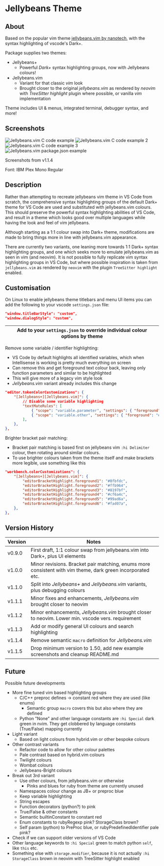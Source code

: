 # Jellybeans Theme

## About

Based on the popular vim theme [jellybeans.vim by
nanotech](https://github.com/nanotech/jellybeans.vim), with the syntax
highlighting of vscode's Dark+.

Package supplies two themes:

- Jellybeans+
    - Powerful *Dark+* syntax highlighting groups, now with Jellybeans colours!
- Jellybeans.vim
    - Variant for that classic *vim* look
    - Brought closer to the original *jellybeans.vim* as rendered by *neovim*
      with *TreeSitter highlight* plugin where possible, or vanilla *vim*
      implementation

Theme includes UI & menus, integrated terminal, debugger syntax, and more!

## Screenshots

![Jellybeans.vim C code example](img/Screenshot_from_2023-08-28_21-47-31.png?raw=true "C code example")
![Jellybeans.vim C code example 2](img/Screenshot_from_2023-08-28_21-47-59.png?raw=true "C code example, 2")
![Jellybeans.vim C code example 3](img/Screenshot_from_2023-08-28_21-48-45.png?raw=true "C code example, 3")
![Jellybeans.vim package.json example](img/Screenshot_from_2023-08-28_22-06-03.png?raw=true "UI example - package.json")

Screenshots from v1.1.4

Font: IBM Plex Mono Regular

## Description

Rather than attempting to recreate jellybeans vim theme in VS Code from scratch,
the comprehensive syntax highlighting groups of the default Dark+ theme for VS
Code are used and substituted with jellybeans.vim colours. This should preserve
the powerful syntax highlighting abilities of VS Code, and result in a theme
which looks good over multiple languages while having the look and feel of vim
jellybeans.

Although starting as a 1:1 colour swap into Dark+ theme, modifications are
made to bring things more in line with jellybeans.vim appearance.

There are currently two variants, one leaning more towards 1:1 Dark+ syntax
highlighting groups, and one which seeks more to emulate jellybeans.vim as seen
in vim (and neovim). It is not possible to fully replicate vim syntax
highlighting groups in VS Code, but where possible inspiration is taken from
`jellybeans.vim` as rendered by `neovim` with the plugin `TreeSitter highlight`
enabled.

## Customisation

On Linux to enable jellybeans theme titlebars and menu UI items you can add the
following to your vscode `settings.json` file:

```json
"window.titleBarStyle": "custom",
"window.dialogStyle": "custom",
```

| Add to your `settings.json` to override individual colour options by theme |
| --- |

Remove some variable / identifier highlighting:
- VS Code by default highlights all identified variables, which when
  Intellisense is working is pretty much everything on screen
- Can remove this and get foreground text colour back, leaving only function
  parameters and similar to be highlighted
- This will give more of a legacy vim style look
- *Jellybeans.vim* variant already includes this change

```json
"editor.tokenColorCustomizations": {
    "[Jellybeans+][Jellybeans.vim]": {
        // Disable some variable highlighting
        "textMateRules": [
            { "scope": "variable.parameter", "settings": { "foreground": "#c6b6ee", "fontStyle": "", }, },
            { "scope": "variable.other", "settings": { "foreground": "#e8e8d3", "fontStyle": "", }, },
        ],
    },
},
```

Brighter bracket pair matching:
- Bracket pair matching is based first on jellybeans vim `:hi Delimiter` colour,
  then rotating around similar colours.
- To use brighter colours taken from the theme itself and make brackets more
  legible, use something like this

```json
"workbench.colorCustomizations": {
    "[Jellybeans+][Jellybeans.vim]": {
        "editorBracketHighlight.foreground1": "#8fbfdc",
        "editorBracketHighlight.foreground2": "#ffb964",
        "editorBracketHighlight.foreground3": "#8197bf",
        "editorBracketHighlight.foreground4": "#cf6a4c",
        "editorBracketHighlight.foreground5": "#99ad6a",
        "editorBracketHighlight.foreground6": "#fad07a",
    },
},
```

## Version History

| Version | Notes |
| ------- | ----- |
| v0.9.0  | First draft, 1:1 colour swap from jellybeans.vim into Dark+, plus UI elements |
| v1.0.0  | Minor revisions. Bracket pair matching, enums more consistent with vim theme, dark green incorporated etc. |
| v1.1.0  | Split into *Jellybeans+* and *Jellybeans.vim* variants, plus debugging colours |
| v1.1.1  | Minor fixes and enhancements, *Jellybeans.vim* brought closer to neovim |
| v1.1.2  | Minor enhancements, *Jellybeans.vim* brought closer to neovim. Lower min. vscode vers. requirement |
| v1.1.3  | Add or modify general UI colours and search highlighting |
| v1.1.4  | Remove semantic `macro` definition for *Jellybeans.vim* |
| v1.1.5  | Drop minimum version to 1.50, add new example screenshots and cleanup README.md |

## Future

Possible future developments

- More fine tuned vim based highlighting groups
    - C/C++ preproc defines -> constant red where they are used (like enums)
      - Semantic group `macro` covers this but also where they are defined
    - Python "None" and other language constants are `:hi Special` dark green in
      nvim. They get clobbered by language constants (True/False) mapping
      currently
- Light variant
  - Based on light colours from hybrid.vim or other bespoke colours
- Other contrast variants
  - Refactor code to allow for other colour palettes
  - Pale contrast based on hybrid.vim colours
  - Twilight colours
  - Wombat colours
  - Jellybeans-Bright colours
- Break out 3rd variant
  - Use other colours, from jellybeans.vim or otherwise
    - Pinks and blues for ruby from theme are currently unused
  - Namespaces colour change as JB+ or preproc blue
  - Keep variable highlighting
  - String escapes
  - Function decorators (python?) to pink
  - True/False & other constants
  - Semantic builtinConstant to constant red
  - Enum constants to rubyRegexp pink? StorageClass brown?
  - Self param (python) to PreProc blue, or rubyPredefinedIdentifier pale pink?
- Check if we can support older versions of VS Code
- Other language keywords to `:hi Special` green to match
  python `self`, like `this` etc.
- Something else with `storage.modifier`, because it is not actually
  `:hi StorageClass` brown in neovim with TreeSitter highlight enabled
